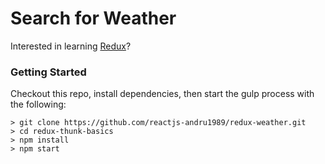 # Search for Weather

Interested in learning [Redux](https://www.udemy.com/react-redux/)?

### Getting Started

Checkout this repo, install dependencies, then start the gulp process with the following:

```
> git clone https://github.com/reactjs-andru1989/redux-weather.git
> cd redux-thunk-basics
> npm install
> npm start
```
